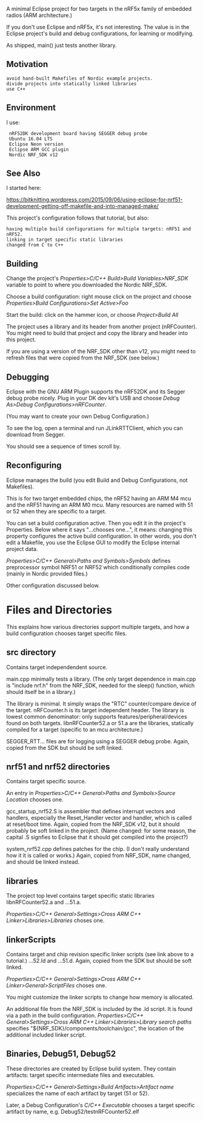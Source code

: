 A minimal Eclipse project for two targets in the nRF5x family of embedded radios (ARM architecture.)

If you don't use Eclipse and nRF5x, it's not interesting.  The value is in the Eclipse project's build and debug configurations, for learning or modifying.

As shipped, main() just tests another library.


Motivation
-

    avoid hand-built Makefiles of Nordic example projects.
    divide projects into statically linked libraries
    use C++
    
Environment
-
I use:

     nRF52DK development board having SEGGER debug probe
     Ubuntu 16.04 LTS
     Eclipse Neon version
     Eclipse ARM GCC plugin
     Nordic NRF_SDK v12
    
See Also
-

I started here:

https://bitknitting.wordpress.com/2015/09/06/using-eclipse-for-nrf51-development-getting-off-makefile-and-into-managed-make/

This project's configuration follows that tutorial, but also:

    having multiple build configurations for multiple targets: nRF51 and nRF52.
    linking in target specific static libraries
    changed from C to C++


Building
-

Change the project's *Properties>C/C++ Build>Build Variables>NRF_SDK* variable to point to where you downloaded the Nordic NRF\_SDK.  
 
Choose a build configuration:  right mouse click on the project and choose *Properties>Build Configurations>Set Active>Foo*

Start the build:  click on the hammer icon, or choose *Project>Build All*

The project uses a library and its header from another project (nRFCounter).  You might need to build that project and copy the library and header into this project.

If you are using a version of the NRF\_SDK other than v12, you might need to refresh files that were copied from the NRF_SDK (see below.)

Debugging
-

Eclipse with the GNU ARM Plugin supports the nRF52DK and its Segger debug probe nicely.  Plug in your DK dev kit's USB and choose *Debug As>Debug Configurations>nRFCounter*.

(You may want to create your own Debug Configuration.)

To see the log, open a terminal and run JLinkRTTClient, which you can download from Segger.

You should see a sequence of times scroll by.

Reconfiguring
-

Eclipse manages the build (you edit Build and Debug Configurations, not Makefiles).

This is for two target embedded chips, the nRF52 having an ARM M4 mcu and the nRF51 having an ARM M0 mcu.  Many resources are named with 51 or 52 when they are specific to a target.

You can set a build configuration active.  Then you edit it in the project's Properties.  Below where it says "...chooses one...", it means: changing this property configures the active build configuration.  In other words, you don't edit a Makefile, you use the Eclipse GUI to modify the Eclipse internal project data.

*Properties>C/C++ General>Paths and Symbols>Symbols* defines preprocessor symbol NRF51 or NRF52 which conditionally compiles code (mainly in Nordic provided files.)

Other configuration discussed below.


Files and Directories
=

This explains how various directories support multiple targets, and how a build configuration chooses target specific files.

src directory
-

Contains target independendent source.

main.cpp minimally tests a library.  (The only target dependence in main.cpp is "include nrf.h" from the NRF_SDK, needed for the sleep() function, which should itself be in a library.)

The library is minimal. It simply wraps the "RTC" counter/compare device of the target.  nRFCounter.h is its target independent header.  The library is lowest common denominator: only supports features/peripheral/devices found on both targets.  libnRFCounter52.a or 51.a are the libraries, statically compiled for a target (specific to an mcu architecture.)

SEGGER_RTT... files are for logging using a SEGGER debug probe.  Again, copied from the SDK but should be soft linked.


nrf51 and nrf52 directories
-
Contains target specific source.

An entry in *Properties>C/C++ General>Paths and Symbols>Source Location* chooses one.

gcc\_startup\_nrf52.S is assembler that defines interrupt vectors and handlers, especially the Reset\_Handler vector and handler, which is called at reset/boot time.  Again, copied from the NRF_SDK v12, but it should probably be soft linked in the project.  (Name changed: for some reason, the capital .S signfies to Eclipse that it should get compiled into the project?)

system\_nrf52.cpp defines patches for the chip.  (I don't really understand how it it is called or works.)  Again, copied from NRF_SDK, name changed, and should be linked instead.

libraries
-

The project top level contains target specific static libraries libnRFCounter52.a and ...51.a.  

*Properties>C/C++ General>Settings>Cross ARM C++ Linker>Libraries>Libraries* choses one.


linkerScripts
-
Contains target and chip revision specific linker scripts (see link above to a tutorial.)  ...52.ld and ...51.d.  Again, copied from the SDK but should be soft linked.

*Properties>C/C++ General>Settings>Cross ARM C++ Linker>General>ScriptFiles* choses one.

You might customize the linker scripts to change how memory is allocated.

An additional file from the NRF\_SDK is included by the .ld script.  It is found via a path in the build configuration.  *Properties>C/C++ General>Settings>Cross ARM C++ Linker>Libraries>Library search paths* specifies "${NRF_SDK}/components/toolchain/gcc", the location of the additional included linker script.

Binaries, Debug51, Debug52
-
These directories are created by Eclipse build system.  They contain artifacts: target specific intermediate files and executables.

*Properties>C/C++ General>Settings>Build Artifacts>Artifact name* specializes the name of each artifact by target (51 or 52).

Later, a Debug Configuration's *C/C++ Executable* chooses a target specific artifact by name, e.g. Debug52/testnRFCounter52.elf

